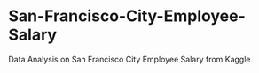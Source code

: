 # San-Francisco-City-Employee-Salary
Data Analysis on San Francisco City Employee Salary from Kaggle
